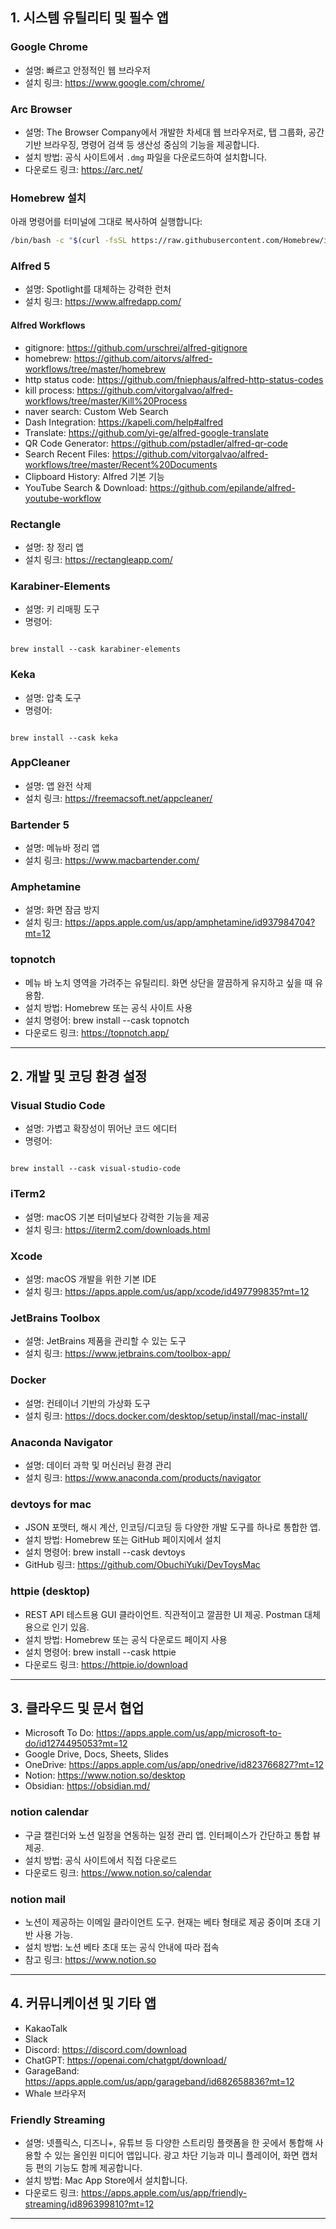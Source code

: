 ## 1. 시스템 유틸리티 및 필수 앱

### Google Chrome

- 설명: 빠르고 안정적인 웹 브라우저
- 설치 링크: https://www.google.com/chrome/

### Arc Browser

- 설명: The Browser Company에서 개발한 차세대 웹 브라우저로, 탭 그룹화, 공간 기반 브라우징, 명령어 검색 등 생산성 중심의 기능을 제공합니다.
- 설치 방법: 공식 사이트에서 `.dmg` 파일을 다운로드하여 설치합니다.
- 다운로드 링크: https://arc.net/

### Homebrew 설치

아래 명령어를 터미널에 그대로 복사하여 실행합니다:

```bash
/bin/bash -c "$(curl -fsSL https://raw.githubusercontent.com/Homebrew/install/HEAD/install.sh)"
```

### Alfred 5

- 설명: Spotlight를 대체하는 강력한 런처
- 설치 링크: https://www.alfredapp.com/

#### Alfred Workflows

- gitignore: https://github.com/urschrei/alfred-gitignore
- homebrew: https://github.com/aitorvs/alfred-workflows/tree/master/homebrew
- http status code: https://github.com/fniephaus/alfred-http-status-codes
- kill process: https://github.com/vitorgalvao/alfred-workflows/tree/master/Kill%20Process
- naver search: Custom Web Search
- Dash Integration: https://kapeli.com/help#alfred
- Translate: https://github.com/yi-ge/alfred-google-translate
- QR Code Generator: https://github.com/pstadler/alfred-qr-code
- Search Recent Files: https://github.com/vitorgalvao/alfred-workflows/tree/master/Recent%20Documents
- Clipboard History: Alfred 기본 기능
- YouTube Search & Download: https://github.com/epilande/alfred-youtube-workflow

### Rectangle

- 설명: 창 정리 앱
- 설치 링크: https://rectangleapp.com/

### Karabiner-Elements

- 설명: 키 리매핑 도구
- 명령어:

```

brew install --cask karabiner-elements

```

### Keka

- 설명: 압축 도구
- 명령어:

```

brew install --cask keka

```

### AppCleaner

- 설명: 앱 완전 삭제
- 설치 링크: https://freemacsoft.net/appcleaner/

### Bartender 5

- 설명: 메뉴바 정리 앱
- 설치 링크: https://www.macbartender.com/

### Amphetamine

- 설명: 화면 잠금 방지
- 설치 링크: https://apps.apple.com/us/app/amphetamine/id937984704?mt=12

### topnotch

- 메뉴 바 노치 영역을 가려주는 유틸리티. 화면 상단을 깔끔하게 유지하고 싶을 때 유용함.
- 설치 방법: Homebrew 또는 공식 사이트 사용
- 설치 명령어: brew install --cask topnotch
- 다운로드 링크: https://topnotch.app/

---

## 2. 개발 및 코딩 환경 설정

### Visual Studio Code

- 설명: 가볍고 확장성이 뛰어난 코드 에디터
- 명령어:

```

brew install --cask visual-studio-code

```

### iTerm2

- 설명: macOS 기본 터미널보다 강력한 기능을 제공
- 설치 링크: https://iterm2.com/downloads.html

### Xcode

- 설명: macOS 개발을 위한 기본 IDE
- 설치 링크: https://apps.apple.com/us/app/xcode/id497799835?mt=12

### JetBrains Toolbox

- 설명: JetBrains 제품을 관리할 수 있는 도구
- 설치 링크: https://www.jetbrains.com/toolbox-app/

### Docker

- 설명: 컨테이너 기반의 가상화 도구
- 설치 링크: https://docs.docker.com/desktop/setup/install/mac-install/

### Anaconda Navigator

- 설명: 데이터 과학 및 머신러닝 환경 관리
- 설치 링크: https://www.anaconda.com/products/navigator

### devtoys for mac

- JSON 포맷터, 해시 계산, 인코딩/디코딩 등 다양한 개발 도구를 하나로 통합한 앱.
- 설치 방법: Homebrew 또는 GitHub 페이지에서 설치
- 설치 명령어: brew install --cask devtoys
- GitHub 링크: https://github.com/ObuchiYuki/DevToysMac

### httpie (desktop)

- REST API 테스트용 GUI 클라이언트. 직관적이고 깔끔한 UI 제공. Postman 대체용으로 인기 있음.
- 설치 방법: Homebrew 또는 공식 다운로드 페이지 사용
- 설치 명령어: brew install --cask httpie
- 다운로드 링크: https://httpie.io/download

---

## 3. 클라우드 및 문서 협업

- Microsoft To Do: https://apps.apple.com/us/app/microsoft-to-do/id1274495053?mt=12
- Google Drive, Docs, Sheets, Slides
- OneDrive: https://apps.apple.com/us/app/onedrive/id823766827?mt=12
- Notion: https://www.notion.so/desktop
- Obsidian: https://obsidian.md/

### notion calendar

- 구글 캘린더와 노션 일정을 연동하는 일정 관리 앱. 인터페이스가 간단하고 통합 뷰 제공.
- 설치 방법: 공식 사이트에서 직접 다운로드
- 다운로드 링크: https://www.notion.so/calendar

### notion mail

- 노션이 제공하는 이메일 클라이언트 도구. 현재는 베타 형태로 제공 중이며 초대 기반 사용 가능.
- 설치 방법: 노션 베타 초대 또는 공식 안내에 따라 접속
- 참고 링크: https://www.notion.so

---

## 4. 커뮤니케이션 및 기타 앱

- KakaoTalk
- Slack
- Discord: https://discord.com/download
- ChatGPT: https://openai.com/chatgpt/download/
- GarageBand: https://apps.apple.com/us/app/garageband/id682658836?mt=12
- Whale 브라우저  

### Friendly Streaming

- 설명: 넷플릭스, 디즈니+, 유튜브 등 다양한 스트리밍 플랫폼을 한 곳에서 통합해 사용할 수 있는 올인원 미디어 앱입니다. 광고 차단 기능과 미니 플레이어, 화면 캡처 등 편의 기능도 함께 제공합니다.
- 설치 방법: Mac App Store에서 설치합니다.
- 다운로드 링크: https://apps.apple.com/us/app/friendly-streaming/id896399810?mt=12

---
